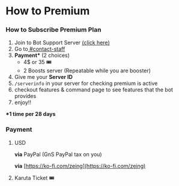 # How to Premium

### How to Subscribe Premium Plan

1. Join to Bot Support Server [(click here)](https://discord.gg/ActtuYWMfZ)
2. Go to[ #contact-staff](https://discord.com/channels/853705138078220318/1052875870383132692)
3. **Payment\*** (2 choices)
   * 4$ or 35 :tickets:&#x20;
   * 2 Boosts server (Repeatable while you are booster)
4. Give me your **Server ID**
5. `/serverinfo` in your server for checking premium is active
6. checkout features & command page to see features that the bot provides
7.  enjoy!!



**\*1 time per 28 days**



### **Payment**

1.  USD

    **via** PayPal (GnS PayPal tax on you)

    **via** [https://ko-fi.com/zeing](https://ko-fi.com/zeing)
2. Karuta Ticket :tickets:&#x20;
